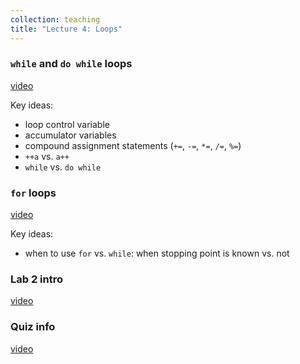 ```yaml
---
collection: teaching
title: "Lecture 4: Loops"
---
```


### `while` and `do while` loops
[video]()

Key ideas:
* loop control variable
* accumulator variables
* compound assignment statements (`+=`, `-=`, `*=`, `/=`, `%=`)
* `++a` vs. `a++`
* `while` vs. `do while`

### `for` loops
[video]()

Key ideas:
* when to use `for` vs. `while`: when stopping point is known vs. not

### Lab 2 intro
[video]()

### Quiz info
[video]()
